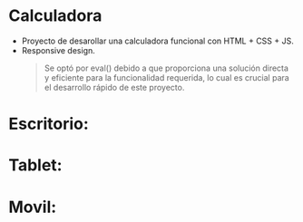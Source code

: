 # Calculadora

- Proyecto de desarollar una calculadora funcional con HTML + CSS + JS.
- Responsive design.
  > Se optó por eval() debido a que proporciona una solución directa y eficiente para la funcionalidad requerida, lo cual es crucial para el desarrollo rápido de este proyecto.

# Escritorio:

# Tablet:

# Movil:
